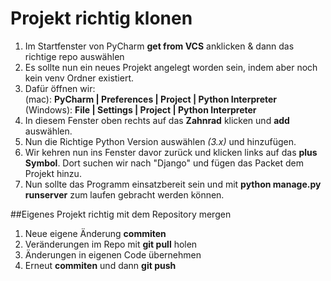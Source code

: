# Projekt richtig klonen
1. Im Startfenster von PyCharm **get from VCS** anklicken & dann das richtige repo auswählen
2. Es sollte nun ein neues Projekt angelegt worden sein, indem aber noch kein venv Ordner existiert.
3. Dafür öffnen wir: <br/>(mac): **PyCharm | Preferences | Project | Python Interpreter**<br/>(Windows): **File | Settings | Project | Python Interpreter**<br/>
4. In diesem Fenster oben rechts auf das **Zahnrad** klicken und **add** auswählen.
5. Nun die Richtige Python Version auswählen _(3.x)_ und hinzufügen.
6. Wir kehren nun ins Fenster davor zurück und klicken links auf das **plus Symbol**. Dort suchen wir nach "Django" und fügen das Packet dem Projekt hinzu.
7. Nun sollte das Programm einsatzbereit sein und mit **python manage.py runserver** zum laufen gebracht werden können.


##Eigenes Projekt richtig mit dem Repository mergen
1. Neue eigene Änderung **commiten**
2. Veränderungen im Repo mit **git pull** holen
3. Änderungen in eigenen Code übernehmen
4. Erneut **commiten** und dann **git push**